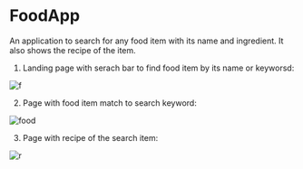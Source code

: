 # FoodApp

An application to search for any food item with its name and ingredient. It also shows the recipe of the item. 

1. Landing page with serach bar to find food item by its name or keyworsd:

![f](https://user-images.githubusercontent.com/93419962/153702476-5cf00cb3-9553-4cff-b170-ea5edc5251f6.PNG)


2. Page with food item match to search keyword:

![food](https://user-images.githubusercontent.com/93419962/153702296-b1f53277-7e2f-4b03-b454-0a16ca226f7e.png)


3. Page with recipe of the search item:

![r](https://user-images.githubusercontent.com/93419962/153702571-d6c5b04e-b983-4b05-a50c-832c22f3d065.PNG)
